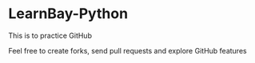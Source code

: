 # LearnBay-Python
This is to practice GitHub 

Feel free to create forks, send pull requests and explore GitHub features
